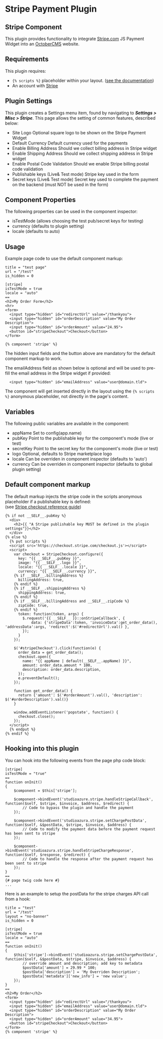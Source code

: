 # Stripe Payment Plugin

## Stripe Component

This plugin provides functionality to integrate [Stripe.com](https://Stripe.com) JS Payment Widget into an [OctoberCMS](https://octobercms.com) website.

## Requirements

This plugin requires:

- `{% scripts %}` placeholder within your layout. ([see the documentation](http://octobercms.com/docs/markup/tag-scripts))
- An account with [Stripe](https://stripe.com)

## Plugin Settings

This plugin creates a Settings menu item, found by navigating to ***Settings > Misc > Stripe***. This page allows the setting of common features, described below:

- Site Logo
	Optional square logo to be shown on the Stripe Payment Widget
- Default Currency
	Default currency used for the payments
- Enable Billing Address
	Should we collect billing address in Stripe widget
- Enable Shipping Address
	Should we collect shipping address in Stripe widget
- Enable Postal Code Validation
	Should we enable Stripe billing postal code validation
- Publishable keys (Live& Test mode)
	Stripe key used in the form
- Secret keys (Live& Test mode)
	Secret key used to complete the payment on the backend (must NOT be used in the form)

## Component Properties

The following properties can be used in the component inspector:

- isTestMode (allows choosing the test pub/secret keys for testing)
- currency (defaults to plugin setting)
- locale (defaults to auto)

## Usage

Example page code to use the default component markup:

    title = "test page"
    url = "/test"
    is_hidden = 0
    
    [stripe]
    isTestMode = true
    locale = "auto"
    ==
    <h2>My Order Form</h2>
    <hr>
    <form>
      <input type="hidden" id="redirectUrl" value="/thankyou">
      <input type="hidden" id="orderDescription" value="My Order Description">
      <input type="hidden" id="orderAmount" value="24.95">
      <button id="stripeCheckout">Checkout</button>
    </form>
    
    {% component 'stripe' %}

The hidden input fields and the button above are mandatory for the default component markup to work.

The emailAddress field as shown below is optional and will be used to pre-fill the email address in the Stripe widget if provided:

      <input type="hidden" id="emailAddress" value="user@domain.tld">

The component will get inserted directly in the layout using the `{% scripts %}` anonymous placeholder, not directly in the page's content.

## Variables

The following public variables are available in the component:

- appName
	Set to config(app.name)
- pubKey
	Point to the publishable key for the component's mode (live or test)
- secretKey
	Point to the secret key for the component's mode (live or test)
- logo
	Optional, defaults to Stripe marketplace logo
- locale
	Can be overriden in component inspector (defaults to 'auto')
- currency
	Can be overriden in component inspector (defaults to global plugin setting)

## Default component markup

The default markup injects the stripe code in the scripts anonymous placeholder if a publishable key is defined:  
(see [Stripe checkout reference guide](https://stripe.com/docs/checkout#integration-custom))

    {% if not __SELF__.pubKey %}
      <div>
        <h2>{{ "A Stripe publishable key MUST be defined in the plugin settings"}}</h2>
      </div>
    {% else %}
      {% put scripts %}
      <script src='https://checkout.stripe.com/checkout.js'></script>
      <script>
        var checkout = StripeCheckout.configure({
          key: "{{ __SELF__.pubKey }}",
          image: "{{ __SELF__.logo }}",
          locale: "{{ __SELF__.locale }}",
          currency: "{{ __SELF__.currency }}",
        {% if __SELF__.billingAddress %}
          billingAddress: true,
        {% endif %}
        {% if __SELF__.shippingAddress %}
          shippingAddress: true,
        {% endif %}
        {% if __SELF__.billingAddress and __SELF__.zipCode %}
          zipCode: true,
        {% endif %}
          token: function(token, args) {
            $.request('{{ __SELF__ }}::onStripeCallback', {
                data: {'stripeData':token, 'invoiceData':get_order_data(), 'addressData':args, 'redirect':$('#redirectUrl').val() },
            });
          }
        });
    
        $('#stripeCheckout').click(function(e) {
          order_data = get_order_data();
          checkout.open({
            name: "{{ appName | default(__SELF__.appName) }}",
            amount: order_data.amount * 100,
            description: order_data.description,
          });
          e.preventDefault();
        });
    
        function get_order_data() {
          return {'amount': $('#orderAmount').val(), 'description': $('#orderDescription').val()}
        }
    
        window.addEventListener('popstate', function() {
          checkout.close();
        });
      </script>
      {% endput %}
    {% endif %}

## Hooking into this plugin

You can hook into the following events from the page php code block:

    [stripe]
    isTestMode = "true"
    ==
    function onInit()
    {
        $component = $this['stripe'];
    
        $component->bindEvent('studioazure.stripe.handleStripeCallback', function($self, $stripe, $invoice, $address, $redirect) {
            // Code to bypass the plugin and handle the payment
        });
    
        $component->bindEvent('studioazura.stripe.setChargePostData', function($self, &$postData, $stripe, $invoice, $address) {
            // Code to modify the payment data before the payment request has been sent to stripe
        });
    
        $component->bindEvent('studioazura.stripe.handleStripeChargeResponse', function($self, $response, $redirect) {
            // Code to handle the response after the payment request has been sent to stripe
        });
    }
    ==
    {# page twig code here #}
    ...

Here is an example to setup the postData for the stripe charges API call from a hook:

    title = "test"
    url = "/test"
    layout = "no-banner"
    is_hidden = 0
    
    [stripe]
    isTestMode = true
    locale = "auto"
    ==
    function onInit()
    {
        $this['stripe']->bindEvent('studioazura.stripe.setChargePostData', function($self, &$postData, $stripe, $invoice, $address) {
            // override amount and description; add key to metadata
            $postData['amount'] = 29.99 * 100;
            $postData['description'] = 'My Overriden Description';
            $postData['metadata']['new_info'] = 'new value';
        });
    }
    ==
    <h2>My Order</h2>
    <form>
      <input type="hidden" id="redirectUrl" value="/thankyou">
      <input type="hidden" id="emailAddress" value="user@domain.tld">
      <input type="hidden" id="orderDescription" value="My Order Description">
      <input type="hidden" id="orderAmount" value="34.95">
      <button id="stripeCheckout">Checkout</button>
    </form>
    {% component 'stripe' %}
    
